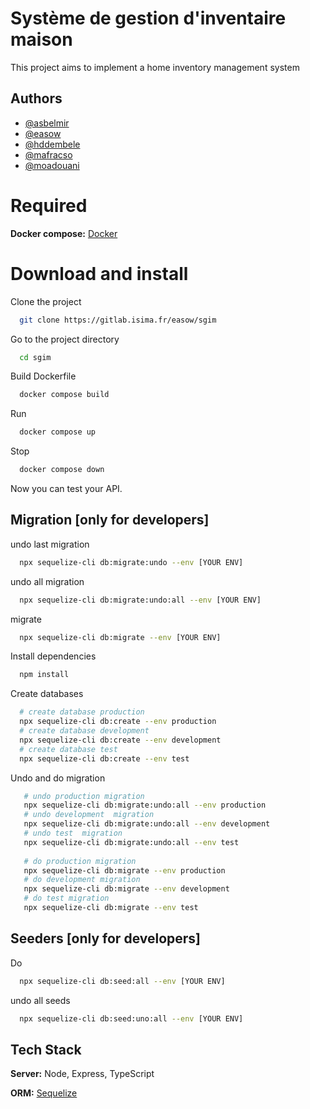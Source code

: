
# Système de gestion d'inventaire maison
This project aims to implement a home inventory management system



## Authors
- [@asbelmir](https://www.gitlab.com/asbelmir)
- [@easow](https://www.gitlab.com/easow)
- [@hddembele](https://www.gitlab.com/hddembele)
- [@mafracso](https://www.gitlab.com/mafracso)
- [@moadouani](https://www.gitlab.com/moadouani)

# Required 
**Docker compose:** [Docker](https://www.docker.com/)


    
# Download and install

Clone the project
```bash
  git clone https://gitlab.isima.fr/easow/sgim
```
Go to the project directory
```bash
  cd sgim
```
Build Dockerfile
```bash
  docker compose build
```
Run
```bash
  docker compose up
```
Stop
```bash
  docker compose down
```
Now you can test your API.







## Migration [only for developers]
undo last migration
```bash
  npx sequelize-cli db:migrate:undo --env [YOUR ENV] 
```
undo all migration
```bash
  npx sequelize-cli db:migrate:undo:all --env [YOUR ENV]
```
migrate
```bash
  npx sequelize-cli db:migrate --env [YOUR ENV]
```

Install dependencies

```bash
  npm install
```

Create databases
```bash
  # create database production
  npx sequelize-cli db:create --env production
  # create database development
  npx sequelize-cli db:create --env development
  # create database test
  npx sequelize-cli db:create --env test
```
Undo and do migration
```bash
   # undo production migration
   npx sequelize-cli db:migrate:undo:all --env production 
   # undo development  migration
   npx sequelize-cli db:migrate:undo:all --env development
   # undo test  migration
   npx sequelize-cli db:migrate:undo:all --env test 
   
   # do production migration
   npx sequelize-cli db:migrate --env production
   # do development migration
   npx sequelize-cli db:migrate --env development
   # do test migration
   npx sequelize-cli db:migrate --env test
```
## Seeders [only for developers]
Do
```bash
  npx sequelize-cli db:seed:all --env [YOUR ENV] 
```
undo all seeds
```bash
  npx sequelize-cli db:seed:uno:all --env [YOUR ENV]
```

## Tech Stack

**Server:** Node, Express, TypeScript

**ORM:** [Sequelize](https://sequelize.org/)

